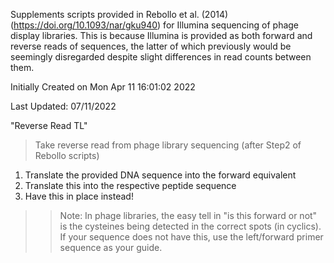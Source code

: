 Supplements scripts provided in Rebollo et al. (2014) (https://doi.org/10.1093/nar/gku940) for Illumina sequencing of 
phage display libraries. This is because Illumina is provided as both forward and reverse reads of sequences, the latter of which
previously would be seemingly disregarded despite slight differences in read counts between them.

Initially Created on Mon Apr 11 16:01:02 2022

Last Updated: 07/11/2022

"Reverse Read TL"
>Take reverse read from phage library sequencing (after Step2 of Rebollo scripts)
1. Translate the provided DNA sequence into the forward equivalent
2. Translate this into the respective peptide sequence
3. Have this in place instead!
>>Note: In phage libraries, the easy tell in "is this forward or not"
>>is the cysteines being detected in the correct spots (in cyclics). 
>>If your sequence does not have this, use the left/forward primer
>>sequence as your guide.
